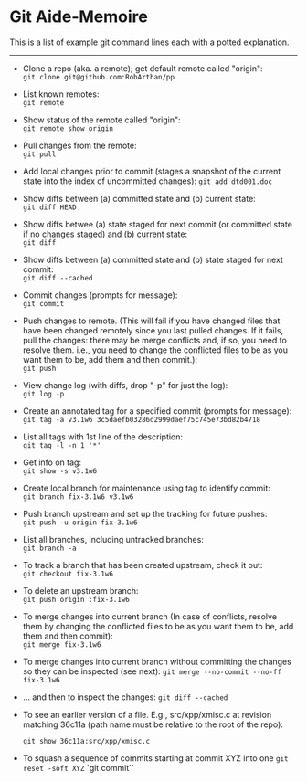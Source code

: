 # Git Aide-Memoire

This is a list of example git command lines each with a potted explanation.

---

* Clone a repo (aka. a remote); get default remote called "origin":  
    `git clone git@github.com:RobArthan/pp`

* List known remotes:  
    `git remote`

* Show status of the remote called "origin":  
    `git remote show origin`

* Pull changes from the remote:  
    `git pull`

* Add local changes prior to commit (stages a snapshot of the current state into the index of uncommitted changes):
    `git add dtd001.doc`

* Show diffs between (a) committed state and (b) current state:  
    `git diff HEAD`

* Show diffs betwee (a) state staged for next commit (or committed state if no changes staged) and (b) current state:  
    `git diff`

* Show diffs between (a) committed state and (b) state staged for next commit:  
    `git diff --cached`

* Commit changes (prompts for message):  
    `git commit`

* Push changes to remote. (This will fail if you have changed files that have been changed remotely since you last pulled changes. If it fails, pull the changes: there may be merge conflicts and, if so, you need to resolve them. i.e., you need to change the conflicted files to be as you want them to be, add them and then commit.):  
    `git push`

* View change log (with diffs, drop "-p" for just the log):  
    `git log -p  `

* Create an annotated tag for a specified commit (prompts for message):  
    `git tag -a v3.1w6 3c5daefb03286d2999daef75c745e73bd82b4718`

* List all tags with 1st line of the description:  
    `git tag -l -n 1 '*'`

* Get info on tag:  
    `git show -s v3.1w6`

* Create local branch for maintenance using tag to identify commit:  
    `git branch fix-3.1w6 v3.1w6`

* Push branch upstream and set up the tracking for future pushes:  
    `git push -u origin fix-3.1w6`

* List all branches, including untracked branches:  
    `git branch -a`

* To track a branch that has been created upstream, check it out:  
    `git checkout fix-3.1w6`

* To delete an upstream branch:  
    `git push origin :fix-3.1w6`

* To merge changes into current branch 
(In case of conflicts, resolve them by changing the conflicted files to be as you want them to be, add them and then commit):  
    `git merge fix-3.1w6`

* To merge changes into current branch without committing the changes
so they can be inspected (see next):
    `git merge --no-commit --no-ff fix-3.1w6`

* ... and then to inspect the changes:
    `git diff --cached`

* To see an earlier version of a file. E.g., src/xpp/xmisc.c at revision matching 36c11a (path name must be relative to the root of the repo):

    `git show 36c11a:src/xpp/xmisc.c`

* To squash a sequence of commits starting at commit XYZ into one
    `git reset -soft XYZ`
    `git commit``
